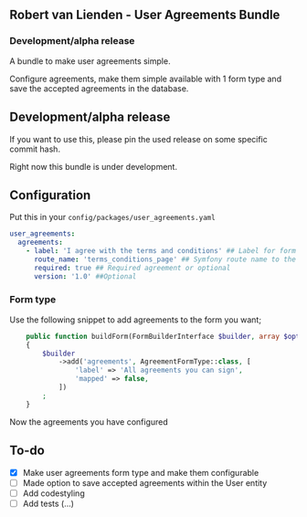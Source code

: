 ## Robert van Lienden - User Agreements Bundle
### Development/alpha release
A bundle to make user agreements simple.

Configure agreements, make them simple available with 1 form type and save the accepted agreements in the database.

## Development/alpha release
If you want to use this, please pin the used release on some specific commit hash.

Right now this bundle is under development.

## Configuration

Put this in your `config/packages/user_agreements.yaml`

```yaml
user_agreements:
  agreements:
    - label: 'I agree with the terms and conditions' ## Label for form
      route_name: 'terms_conditions_page' ## Symfony route name to the agreement
      required: true ## Required agreement or optional
      version: '1.0' ##Optional
```

### Form type
Use the following snippet to add agreements to the form you want;

```php
    public function buildForm(FormBuilderInterface $builder, array $options): void
    {
        $builder
            ->add('agreements', AgreementFormType::class, [
                'label' => 'All agreements you can sign',
                'mapped' => false,
            ])
        ;
    }
```

Now the agreements you have configured 

## To-do
- [x] Make user agreements form type and make them configurable
- [ ] Made option to save accepted agreements within the User entity
- [ ] Add codestyling
- [ ] Add tests (...)